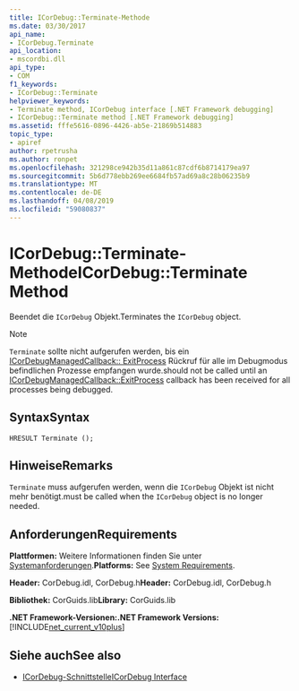 ```yaml
---
title: ICorDebug::Terminate-Methode
ms.date: 03/30/2017
api_name:
- ICorDebug.Terminate
api_location:
- mscordbi.dll
api_type:
- COM
f1_keywords:
- ICorDebug::Terminate
helpviewer_keywords:
- Terminate method, ICorDebug interface [.NET Framework debugging]
- ICorDebug::Terminate method [.NET Framework debugging]
ms.assetid: fffe5616-0896-4426-ab5e-21869b514883
topic_type:
- apiref
author: rpetrusha
ms.author: ronpet
ms.openlocfilehash: 321298ce942b35d11a861c87cdf6b8714179ea97
ms.sourcegitcommit: 5b6d778ebb269ee6684fb57ad69a8c28b06235b9
ms.translationtype: MT
ms.contentlocale: de-DE
ms.lasthandoff: 04/08/2019
ms.locfileid: "59080837"
---
```

# <a name="icordebugterminate-method"></a><span data-ttu-id="28a84-102">ICorDebug::Terminate-Methode</span><span class="sxs-lookup"><span data-stu-id="28a84-102">ICorDebug::Terminate Method</span></span>
<span data-ttu-id="28a84-103">Beendet die `ICorDebug` Objekt.</span><span class="sxs-lookup"><span data-stu-id="28a84-103">Terminates the `ICorDebug` object.</span></span>  
  
> [!NOTE]
>  `Terminate` <span data-ttu-id="28a84-104">sollte nicht aufgerufen werden, bis ein [ICorDebugManagedCallback:: ExitProcess](../../../../docs/framework/unmanaged-api/debugging/icordebugmanagedcallback-exitprocess-method.md) Rückruf für alle im Debugmodus befindlichen Prozesse empfangen wurde.</span><span class="sxs-lookup"><span data-stu-id="28a84-104">should not be called until an [ICorDebugManagedCallback::ExitProcess](../../../../docs/framework/unmanaged-api/debugging/icordebugmanagedcallback-exitprocess-method.md) callback has been received for all processes being debugged.</span></span>  
  
## <a name="syntax"></a><span data-ttu-id="28a84-105">Syntax</span><span class="sxs-lookup"><span data-stu-id="28a84-105">Syntax</span></span>  
  
```  
HRESULT Terminate ();  
```  
  
## <a name="remarks"></a><span data-ttu-id="28a84-106">Hinweise</span><span class="sxs-lookup"><span data-stu-id="28a84-106">Remarks</span></span>  
 `Terminate` <span data-ttu-id="28a84-107">muss aufgerufen werden, wenn die `ICorDebug` Objekt ist nicht mehr benötigt.</span><span class="sxs-lookup"><span data-stu-id="28a84-107">must be called when the `ICorDebug` object is no longer needed.</span></span>  
  
## <a name="requirements"></a><span data-ttu-id="28a84-108">Anforderungen</span><span class="sxs-lookup"><span data-stu-id="28a84-108">Requirements</span></span>  
 <span data-ttu-id="28a84-109">**Plattformen:** Weitere Informationen finden Sie unter [Systemanforderungen](../../../../docs/framework/get-started/system-requirements.md).</span><span class="sxs-lookup"><span data-stu-id="28a84-109">**Platforms:** See [System Requirements](../../../../docs/framework/get-started/system-requirements.md).</span></span>  
  
 <span data-ttu-id="28a84-110">**Header:** CorDebug.idl, CorDebug.h</span><span class="sxs-lookup"><span data-stu-id="28a84-110">**Header:** CorDebug.idl, CorDebug.h</span></span>  
  
 <span data-ttu-id="28a84-111">**Bibliothek:** CorGuids.lib</span><span class="sxs-lookup"><span data-stu-id="28a84-111">**Library:** CorGuids.lib</span></span>  
  
 **<span data-ttu-id="28a84-112">.NET Framework-Versionen:</span><span class="sxs-lookup"><span data-stu-id="28a84-112">.NET Framework Versions:</span></span>** [!INCLUDE[net_current_v10plus](../../../../includes/net-current-v10plus-md.md)]  
  
## <a name="see-also"></a><span data-ttu-id="28a84-113">Siehe auch</span><span class="sxs-lookup"><span data-stu-id="28a84-113">See also</span></span>

- [<span data-ttu-id="28a84-114">ICorDebug-Schnittstelle</span><span class="sxs-lookup"><span data-stu-id="28a84-114">ICorDebug Interface</span></span>](../../../../docs/framework/unmanaged-api/debugging/icordebug-interface.md)

